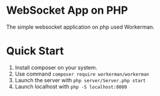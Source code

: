 # WebSocket App on PHP

The simple websocket application on php used Workerman.

# Quick Start

1. Install composer on your system.
2. Use command `composer require workerman/workerman`
3. Launch the server with `php server/Server.php start`
4. Launch localhost with `php -S localhost:8080`
